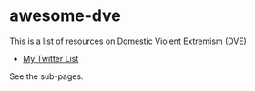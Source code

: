 # awesome-dve

This is a list of resources on Domestic Violent Extremism (DVE) 

- [My Twitter List](https://twitter.com/i/lists/1566589962547519492)

See the sub-pages. 
